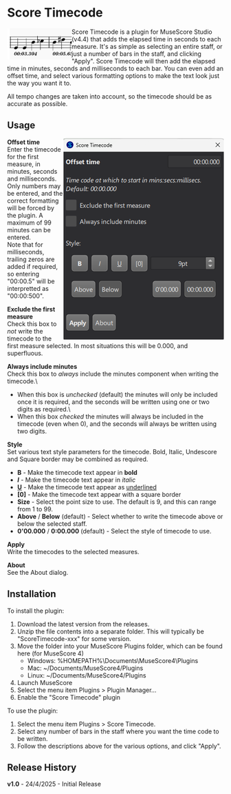 # Score Timecode
<img src="ScoreTimecodeIcon.png" align="left" width="150px"/>

Score Timecode is a plugin for MuseScore Studio (v4.4) that adds the elapsed time in seconds to each measure. 
It's as simple as selecting an entire staff, or just a number of bars in the staff, and clicking "Apply".  Score Timecode will then add the elapsed time in minutes, seconds and milliseconds to each bar.  You can even add an offset time, and select various formatting options to make the text look just the way you want it to. 

All tempo changes are taken into account, so the timecode should be as accurate as possible. 

Usage
-----
<img src="ScoreTimecodeMainForm.png" align="right" />

**Offset time**\
Enter the timecode for the first measure, in minutes, seconds and milliseconds. Only numbers may be entered, and the correct formatting will be forced by the plugin. A maximum of 99 minutes can be entered.\
Note that for milliseconds, trailing zeros are added if required, so entering "00:00.5" will be interpretted as "00:00:500". 

**Exclude the first measure**\
Check this box to _not_ write the timecode to the first measure selected. In most situations this will be 0.000, and superfluous. 

**Always include minutes**\
Check this box to _always_ include the minutes component when writing the timecode.\
- When this box is _unchecked_ (default) the minutes will only be included once it is required, and the seconds will be written using one or two digits as required.\
- When this box _checked_ the minutes will always be included in the timecode (even when 0), and the  seconds will always be written using two digits. 

**Style**\
Set various text style parameters for the timecode. Bold, Italic, Undescore and Square border may be combined as required. 
- **B** - Make the timecode text appear in **bold**
- **_I_** - Make the timecode text appear in _italic_
- **<ins>U</ins>** - Make the timecode text appear as <ins>underlined</ins> 
- **[0]** - Make the timecode text appear with a square border
- **Size** - Select the point size to use. The default is 9, and this can range from 1 to 99. 
- **Above** / **Below** (default) - Select whether to write the timecode above or below the selected staff. 
- **0'00.000** / **0:00.000** (default) - Select the style of timecode to use. 

**Apply**\
Write the timecodes to the selected measures.

**About**\
See the About dialog. 
 
Installation
-------------
To install the plugin:
1. Download the latest version from the releases. 
1. Unzip the file contents into a separate folder. This will typically be "ScoreTimecode-xxx" for some version.
1. Move the folder into your MuseScore Plugins folder, which can be found here (for MuseScore 4)
   * Windows: %HOMEPATH%\Documents\MuseScore4\Plugins
   * Mac: ~/Documents/MuseScore4/Plugins
   * Linux: ~/Documents/MuseScore4/Plugins
1. Launch MuseScore
1. Select the menu item Plugins > Plugin Manager...
1. Enable the "Score Timecode" plugin
   
To use the plugin:
1. Select the menu item Plugins > Score Timecode.  
1. Select any number of bars in the staff where you want the time code to be written.
1. Follow the descriptions above for the various options, and click "Apply".
   
Release History
-------------
**v1.0** - 24/4/2025 - Initial Release

